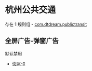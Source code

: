 # 杭州公共交通

存在 1 规则组 - [com.dtdream.publictransit](/src/apps/com.dtdream.publictransit.ts)

## 全屏广告-弹窗广告

默认禁用

- [快照-0](https://i.gkd.li/import/12830113)
